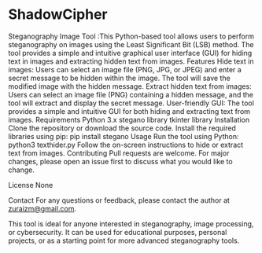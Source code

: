# ShadowCipher
Steganography Image Tool :This Python-based tool allows users to perform steganography on images using the Least Significant Bit (LSB) method. The tool provides a simple and intuitive graphical user interface (GUI) for hiding text in images and extracting hidden text from images.
Features
Hide text in images: Users can select an image file (PNG, JPG, or JPEG) and enter a secret message to be hidden within the image. The tool will save the modified image with the hidden message.
Extract hidden text from images: Users can select an image file (PNG) containing a hidden message, and the tool will extract and display the secret message.
User-friendly GUI: The tool provides a simple and intuitive GUI for both hiding and extracting text from images.
Requirements
Python 3.x
stegano library
tkinter library
Installation
Clone the repository or download the source code.
Install the required libraries using pip: pip install stegano
Usage
Run the tool using Python: python3 texthider.py
Follow the on-screen instructions to hide or extract text from images.
Contributing
Pull requests are welcome. For major changes, please open an issue first to discuss what you would like to change.

License
None

Contact
For any questions or feedback, please contact the author at zuraizm@gmail.com.

This tool is ideal for anyone interested in steganography, image processing, or cybersecurity. It can be used for educational purposes, personal projects, or as a starting point for more advanced steganography tools.
